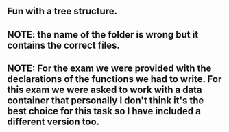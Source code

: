 ## Fun with a tree structure.

## NOTE: the name of the folder is wrong but it contains the correct files.

## NOTE: For the exam we were provided with the declarations of the functions we had to write. For this exam we were asked to work with a data container that personally I don't think it's the best choice for this task so I have included a different version too.
